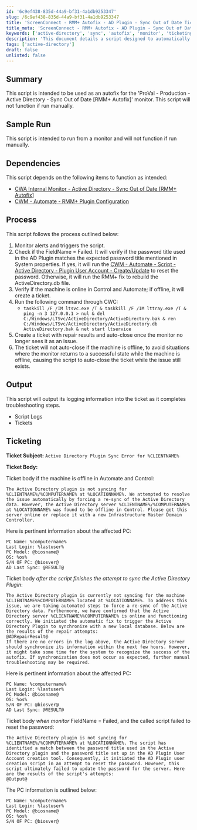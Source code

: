 ```yaml
---
id: '6c9ef438-835d-44a9-bf31-4a1db9253347'
slug: /6c9ef438-835d-44a9-bf31-4a1db9253347
title: 'ScreenConnect - RMM+ Autofix - AD Plugin - Sync Out of Date Ticket'
title_meta: 'ScreenConnect - RMM+ Autofix - AD Plugin - Sync Out of Date Ticket'
keywords: ['active-directory', 'sync', 'autofix', 'monitor', 'ticketing']
description: 'This document details a script designed to automatically fix issues related to the Active Directory Sync Out of Date monitor in ConnectWise Automate. It outlines the process, dependencies, and ticketing information for effective resolution of sync errors.'
tags: ['active-directory']
draft: false
unlisted: false
---
```


## Summary

This script is intended to be used as an autofix for the 'ProVal - Production - Active Directory - Sync Out of Date [RMM+ Autofix]' monitor. This script will not function if run manually.

## Sample Run

This script is intended to run from a monitor and will not function if run manually.

## Dependencies

This script depends on the following items to function as intended:

- [CWA Internal Monitor - Active Directory - Sync Out of Date [RMM+ Autofix]](/docs/18432358-9550-4ab9-959e-255196b0ebcf)
- [CWM - Automate - RMM+ Plugin Configuration](/docs/f99ddaae-0cb3-4941-b2aa-dc93671dd246)

## Process

This script follows the process outlined below:

1. Monitor alerts and triggers the script.
2. Check if the FieldName = Failed. It will verify if the password title used in the AD Plugin matches the expected password title mentioned in System properties. If yes, it will run the [CWM - Automate - Script - Active Directory - Plugin User Account - Create/Update](/docs/ea1aca74-77ee-4387-91f2-57adb5822737) to reset the password. Otherwise, it will run the RMM+ fix to rebuild the ActiveDirectory.db file.
3. Verify if the machine is online in Control and Automate; if offline, it will create a ticket.
4. Run the following command through CWC:
   - `taskkill /F /IM ltsvc.exe /T & taskkill /F /IM lttray.exe /T & ping -n 3 127.0.0.1 > nul & del C:/Windows/LTSvc/ActiveDirectory/ActiveDirectory.bak & ren C:/Windows/LTSvc/ActiveDirectory/ActiveDirectory.db ActiveDirectory.bak & net start ltservice`
5. Create a ticket with repair results and auto-close once the monitor no longer sees it as an issue.
6. The ticket will not auto-close if the machine is offline, to avoid situations where the monitor returns to a successful state while the machine is offline, causing the script to auto-close the ticket while the issue still exists.

## Output

This script will output its logging information into the ticket as it completes troubleshooting steps.

- Script Logs
- Tickets

## Ticketing

**Ticket Subject:** `Active Directory Plugin Sync Error for %CLIENTNAME%`

**Ticket Body:**

Ticket body if the machine is offline in Automate and Control:

```
The Active Directory plugin is not syncing for %CLIENTNAME%/%COMPUTERNAME% at %LOCATIONNAME%. We attempted to resolve the issue automatically by forcing a re-sync of the Active Directory data. However, the Active Directory server %CLIENTNAME%/%COMPUTERNAME% at %LOCATIONNAME% was found to be offline in Control. Please get this server online or replace it with a new Infrastructure Master Domain Controller.
```

Here is pertinent information about the affected PC:

```
PC Name: %computername%
Last Login: %lastuser%
PC Model: @biosname@
OS: %os%
S/N OF PC: @biosver@
AD Last Sync: @RESULT@
```

Ticket body *after the script finishes the attempt to sync the Active Directory Plugin*:

```
The Active Directory plugin is currently not syncing for the machine %CLIENTNAME%%COMPUTERNAME% located at %LOCATIONNAME%. To address this issue, we are taking automated steps to force a re-sync of the Active Directory data. Furthermore, we have confirmed that the Active Directory server %CLIENTNAME%%COMPUTERNAME% is online and functioning correctly. We initiated the automatic fix to trigger the Active Directory Plugin to synchronize with a new local database. Below are the results of the repair attempts:
@ADRepairResult@
If there are no errors in the log above, the Active Directory server should synchronize its information within the next few hours. However, it might take some time for the system to recognize the success of the autofix. If synchronization does not occur as expected, further manual troubleshooting may be required.
```

Here is pertinent information about the affected PC:

```
PC Name: %computername%
Last Login: %lastuser%
PC Model: @biosname@
OS: %os%
S/N OF PC: @biosver@
AD Last Sync: @RESULT@
```

Ticket body *when monitor* FieldName = Failed, and the called script failed to reset the password:

```
The Active Directory plugin is not syncing for %CLIENTNAME%/%COMPUTERNAME% at %LOCATIONNAME%. The script has identified a match between the password title used in the Active Directory plugin and the password title set up in the AD Plugin User Account creation tool. Consequently, it initiated the AD Plugin user creation script in an attempt to reset the password. However, this script ultimately failed to update the password for the server. Here are the results of the script's attempts:
@Output@
```

The PC information is outlined below:

```
PC Name: %computername%
Last Login: %lastuser%
PC Model: @biosname@
OS: %os%
S/N OF PC: @biosver@
```
